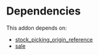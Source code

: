 # Dependencies

This addon depends on:

- [stock_picking_origin_reference](https://github.com/bringout/oca-workflow-process)
- [sale](https://github.com/bringout/oca-ocb-sale/tree/b79cef0fc454482466e93989011360a14a738822/odoo-bringout-oca-ocb-sale)
